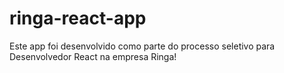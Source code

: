 # ringa-react-app

Este app foi desenvolvido como parte do processo seletivo para Desenvolvedor React na empresa Ringa!
